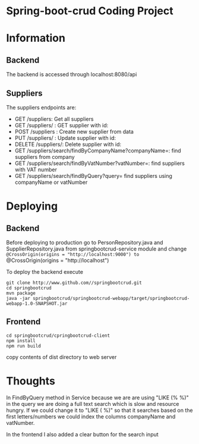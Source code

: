 # Spring-boot-crud Coding Project 

# Information
## Backend
The backend is accessed through localhost:8080/api

## Suppliers
The suppliers endpoints are:
- GET /suppliers: Get all suppliers 
- GET /suppliers/<id> : GET supplier with id:<id> 
- POST /suppliers <json data>: Create new supplier from data
- PUT /suppliers/<id> <json data>: Update supplier with id:<id>
- DELETE /suppliers/<id>: Delete supplier with id:<id>
- GET /suppliers/search/findByCompanyName?companyName=<companyName>: find suppliers from company <companyName>
- GET /suppliers/search/findByVatNumber?vatNumber=<vatNumber>: find suppliers with VAT number
- GET /suppliers/search/findByQuery?query=<query> find suppliers using companyName or vatNumber

# Deploying
## Backend
Before deploying to production go to PersonRepository.java and SupplierRepository.java from springbootcrud-service module and change 
`@CrossOrigin(origins = "http://localhost:9000")
to 
`@CrossOrigin(origins = "http://localhost")

To deploy the backend execute
``` 
git clone http://www.github.com//springbootcrud.git
cd springbootcrud
mvn package
java -jar springbootcrud/springbootcrud-webapp/target/springbootcrud-webapp-1.0-SNAPSHOT.jar
```

## Frontend
```
cd springbootcrud/cpringbootcrud-client
npm install 
npm run build
```
copy contents of dist directory to web server


# Thoughts
In FindByQuery method in Service because we are are using "LIKE (% <term> %)" in the query we are doing a full text search which is slow and resource hungry. If we could change it to "LIKE ( <term> %)" so that it searches based on the first letters/numbers we could index the columns companyName and vatNumber.

In the frontend I also added a clear button for the search input
